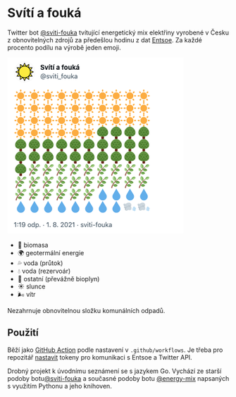 # Svítí a fouká

Twitter bot [@sviti-fouka](https://twitter.com/sviti_fouka) tvítující energetický mix elektřiny vyrobené v Česku z obnovitelných zdrojů za předešlou hodinu z dat [Entsoe](https://transparency.entsoe.eu/). Za každé procento podílu na výrobě jeden emoji.

![Snímek obrazovky statusu](status.png)

- 🌳 biomasa
- 🌍 geotermální energie
- 💦 voda (průtok)
- 💧 voda (rezervoár)
- 🌿 ostatní (převážně bioplyn)
- ☀️ slunce
- 🌬️ vítr

Nezahrnuje obnovitelnou složku komunálních odpadů.

## Použití

Běží jako [GitHub Action](https://docs.github.com/en/actions/guides/building-and-testing-python) podle nastavení v `.github/workflows`. Je třeba pro repozitář [nastavit](https://docs.github.com/en/actions/reference/encrypted-secrets#creating-encrypted-secrets-for-a-repository) tokeny pro komunikaci s Entsoe a Twitter API.

Drobný projekt k úvodnímu seznámení se s jazykem Go. Vychází ze starší podoby botu[@sviti-fouka](https://github.com/jandolezal/sviti-fouka) a současné podoby botu [@energy-mix](https://github.com/jandolezal/energy-mix) napsaných s využitím Pythonu a jeho knihoven.
